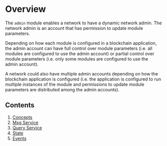 # Overview

The `admin` module enables a network to have a dynamic network admin. The network admin is an account that has permission to update module parameters.

Depending on how each module is configured in a blockchain application, the admin account can have full control over module parameters (i.e. all modules are configured to use the admin account) or partial control over module parameters (i.e. only some modules are configured to use the admin account).

A network could also have multiple admin accounts depending on how the blockchain application is configured (i.e. the application is configured to run multiple instances of the module and permissions to update module parameters are distributed among the admin accounts).

## Contents

1. [Concepts](01_concepts.md)
2. [Msg Service](02_msg.md)
3. [Query Service](03_query.md)
4. [State](04_state.md)
5. [Events](05_events.md)
